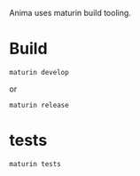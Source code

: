 Anima uses maturin build tooling.

# Build
    
    maturin develop

or

    maturin release


# tests

    maturin tests